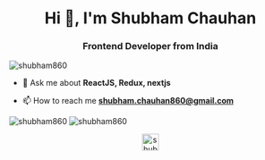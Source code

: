 <h1 align="center">Hi 👋, I'm Shubham Chauhan</h1>
<h3 align="center">Frontend Developer from India</h3>

<p align="left"> <img src="https://komarev.com/ghpvc/?username=shubham860" alt="shubham860" /> </p>

- 💬 Ask me about **ReactJS, Redux, nextjs**

- 📫 How to reach me **shubham.chauhan860@gmail.com**

<img src="https://github-readme-stats.vercel.app/api?username=shubham860&show_icons=true&theme=tokyonight" alt="shubham860" />
<img src="https://github-readme-stats.vercel.app/api/top-langs/?username=shubham860&layout=compact&hide=html&theme=tokyonight" alt="shubham860" />

<p align="center">
<a href="https://www.linkedin.com/in/shubham-chauhan-5a1821153/" target="blank"><img align="center" src="https://cdn.jsdelivr.net/npm/simple-icons@3.0.1/icons/linkedin.svg" alt="shubham-chauhan-5a1821153/" height="30" width="30" /></a>
</p>
